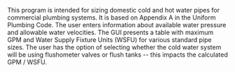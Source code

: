 This program is intended for sizing domestic cold and hot water pipes for commercial plumbing systems. It is based on Appendix A in the Uniform Plumbing Code.
The user enters information about available water pressure and allowable water velocities. The GUI presents a table with maximum GPM and Water Supply Fixture Units (WSFU) for various standard pipe sizes. The user has the option of selecting whether the cold water system will be using flushometer valves or flush tanks -- this impacts the calculated GPM / WSFU.
